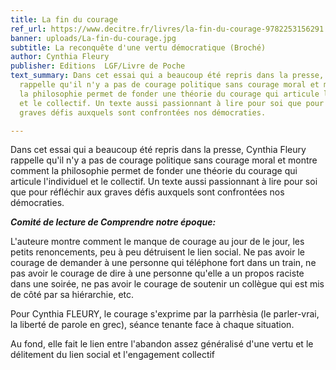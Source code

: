 ```yaml
---
title: La fin du courage
ref_url: https://www.decitre.fr/livres/la-fin-du-courage-9782253156291.html
banner: uploads/La-fin-du-courage.jpg
subtitle: La reconquête d'une vertu démocratique (Broché)
author: Cynthia Fleury
publisher: Editions  LGF/Livre de Poche
text_summary: Dans cet essai qui a beaucoup été repris dans la presse, Cynthia Fleury
  rappelle qu'il n'y a pas de courage politique sans courage moral et montre comment
  la philosophie permet de fonder une théorie du courage qui articule l'individuel
  et le collectif. Un texte aussi passionnant à lire pour soi que pour réfléchir aux
  graves défis auxquels sont confrontées nos démocraties.

---
```

Dans cet essai qui a beaucoup été repris dans la presse, Cynthia Fleury rappelle qu'il n'y a pas de courage politique sans courage moral et montre comment la philosophie permet de fonder une théorie du courage qui articule l'individuel et le collectif. Un texte aussi passionnant à lire pour soi que pour réfléchir aux graves défis auxquels sont confrontées nos démocraties.

**_Comité de lecture de Comprendre notre époque:_**

L'auteure montre comment le manque de courage au jour de le jour, les petits renoncements, peu à peu détruisent le lien social. Ne pas avoir le courage de demander à une personne qui téléphone fort dans un train, ne pas avoir le courage de dire à une personne qu'elle a un propos raciste dans une soirée, ne pas avoir le courage de soutenir un collègue qui est mis de côté par sa hiérarchie, etc.

Pour Cynthia FLEURY, le courage s'exprime par la parrhèsia (le parler-vrai, la liberté de parole en grec), séance tenante face à chaque situation.

Au fond, elle fait le lien entre l'abandon assez généralisé d'une vertu et le délitement du lien social et l'engagement collectif